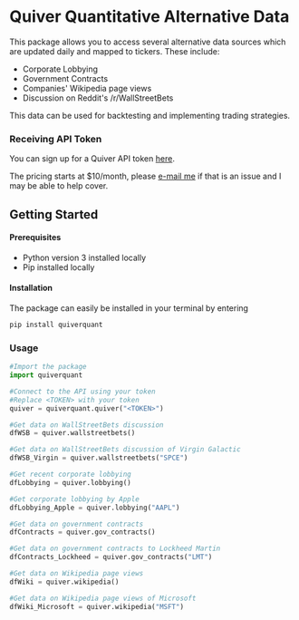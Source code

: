 # Quiver Quantitative Alternative Data
This package allows you to access several alternative data sources which are updated daily and mapped to tickers. These include:
- Corporate Lobbying
- Government Contracts
- Companies' Wikipedia page views
- Discussion on Reddit's /r/WallStreetBets

This data can be used for backtesting and implementing trading strategies.

### Receiving API Token
You can sign up for a Quiver API token [here](https://api.quiverquant.com). 

The pricing starts at $10/month, please [e-mail me](mailto:chris@quiverquant.com) if that is an issue and I may be able to help cover.

## Getting Started
#### Prerequisites
- Python version 3 installed locally
- Pip installed locally

#### Installation
The package can easily be installed in your terminal by entering
```python
pip install quiverquant
```

### Usage
```python
#Import the package
import quiverquant

#Connect to the API using your token
#Replace <TOKEN> with your token
quiver = quiverquant.quiver("<TOKEN>")

#Get data on WallStreetBets discussion
dfWSB = quiver.wallstreetbets()

#Get data on WallStreetBets discussion of Virgin Galactic
dfWSB_Virgin = quiver.wallstreetbets("SPCE")

#Get recent corporate lobbying
dfLobbying = quiver.lobbying()

#Get corporate lobbying by Apple
dfLobbying_Apple = quiver.lobbying("AAPL")

#Get data on government contracts
dfContracts = quiver.gov_contracts()

#Get data on government contracts to Lockheed Martin
dfContracts_Lockheed = quiver.gov_contracts("LMT")

#Get data on Wikipedia page views
dfWiki = quiver.wikipedia()

#Get data on Wikipedia page views of Microsoft
dfWiki_Microsoft = quiver.wikipedia("MSFT")
```


